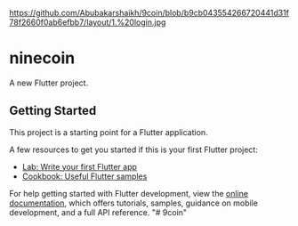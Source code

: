 

https://github.com/Abubakarshaikh/9coin/blob/b9cb043554266720441d31f78f2660f0ab6efbb7/layout/1.%20login.jpg


# ninecoin

A new Flutter project.

## Getting Started

This project is a starting point for a Flutter application.

A few resources to get you started if this is your first Flutter project:

- [Lab: Write your first Flutter app](https://docs.flutter.dev/get-started/codelab)
- [Cookbook: Useful Flutter samples](https://docs.flutter.dev/cookbook)

For help getting started with Flutter development, view the
[online documentation](https://docs.flutter.dev/), which offers tutorials,
samples, guidance on mobile development, and a full API reference.
"# 9coin" 
